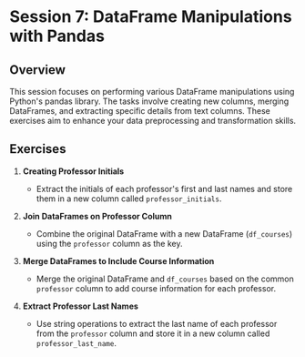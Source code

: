# Session 7: DataFrame Manipulations with Pandas  

## Overview  
This session focuses on performing various DataFrame manipulations using Python's pandas library. The tasks involve creating new columns, merging DataFrames, and extracting specific details from text columns. These exercises aim to enhance your data preprocessing and transformation skills.  

## Exercises  

1. **Creating Professor Initials**  
   - Extract the initials of each professor's first and last names and store them in a new column called `professor_initials`.  

2. **Join DataFrames on Professor Column**  
   - Combine the original DataFrame with a new DataFrame (`df_courses`) using the `professor` column as the key.  

3. **Merge DataFrames to Include Course Information**  
   - Merge the original DataFrame and `df_courses` based on the common `professor` column to add course information for each professor.  

4. **Extract Professor Last Names**  
   - Use string operations to extract the last name of each professor from the `professor` column and store it in a new column called `professor_last_name`.  
